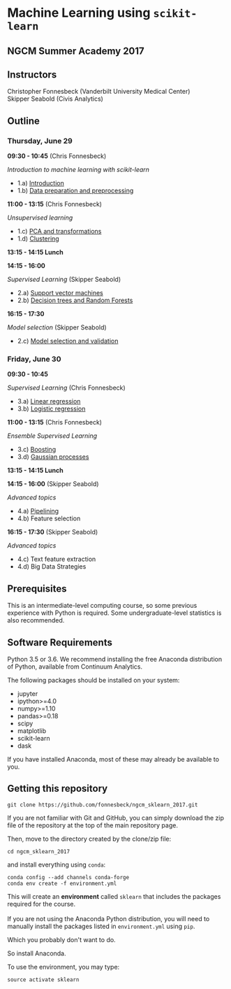 # Machine Learning using `scikit-learn`

## NGCM Summer Academy 2017



## Instructors

Christopher Fonnesbeck (Vanderbilt University Medical Center)  
Skipper Seabold (Civis Analytics)

## Outline

### Thursday, June 29

**09:30 - 10:45** (Chris Fonnesbeck)

*Introduction to machine learning with scikit-learn*

- 1.a) [Introduction](notebooks/1a-Scikit-Learn.ipynb)
- 1.b) [Data preparation and preprocessing](notebooks/1b-Data-Preprocessing.ipynb)

**11:00 - 13:15** (Chris Fonnesbeck)

*Unsupervised learning*

- 1.c) [PCA and transformations](notebooks/1c-Dimensionality-Reduction.ipynb)
- 1.d) [Clustering](notebooks/1d-Clustering.ipynb)


**13:15 - 14:15 Lunch**

**14:15 - 16:00**

*Supervised Learning* (Skipper Seabold)

- 2.a) [Support vector machines](notebooks/2a-Support-Vector-Machines.ipynb)
- 2.b) [Decision trees and Random Forests](notebooks/2b-Decision-Trees-and-Random-Forests.ipynb)

**16:15 - 17:30** 

*Model selection* (Skipper Seabold)

- 2.c) [Model selection and validation](notebooks/2c-Model-selection-and-validation.ipynb)

### Friday, June 30

**09:30 - 10:45**

*Supervised Learning* (Chris Fonnesbeck)

- 3.a) [Linear regression](notebooks/3a-Regression-Analysis.ipynb)
- 3.b) [Logistic regression](3a-Regression-Analysis-ipynb)

**11:00 - 13:15** (Chris Fonnesbeck)

*Ensemble Supervised Learning*

- 3.c) [Boosting](notebooks/4a-Boosting.ipynb)
- 3.d) [Gaussian processes](notebooks/4b-Gaussian-Processes.ipynb)

**13:15 - 14:15 Lunch**

**14:15 - 16:00** (Skipper Seabold)

*Advanced topics*

- 4.a) [Pipelining](notebooks/4a-Pipelines.ipynb)
- 4.b) Feature selection

**16:15 - 17:30** (Skipper Seabold)

*Advanced topics*

- 4.c) Text feature extraction
- 4.d) Big Data Strategies


## Prerequisites

This is an intermediate-level computing course, so some previous experience with Python is required. Some undergraduate-level statistics is also recommended.

## Software Requirements

Python 3.5 or 3.6. We recommend installing the free Anaconda distribution of Python, available from Continuum Analytics.

The following packages should be installed on your system:

- jupyter
- ipython>=4.0
- numpy>=1.10
- pandas>=0.18
- scipy
- matplotlib
- scikit-learn
- dask

If you have installed Anaconda, most of these may already be available to you.

## Getting this repository

    git clone https://github.com/fonnesbeck/ngcm_sklearn_2017.git

If you are not familiar with Git and GitHub, you can simply download the zip file of the repository at the top of the main repository page.

Then, move to the directory created by the clone/zip file:

    cd ngcm_sklearn_2017

and install everything using `conda`:

    conda config --add channels conda-forge
    conda env create -f environment.yml

This will create an **environment** called `sklearn` that includes the packages required for the course.    
​    
If you are not using the Anaconda Python distribution, you will need to manually install the packages listed in `environment.yml` using `pip`.

Which you probably don't want to do.

So install Anaconda.

To use the environment, you may type:

    source activate sklearn
